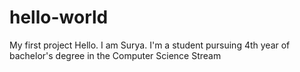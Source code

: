 # hello-world
My first project 
Hello. I am Surya. I'm a student pursuing 4th year of bachelor's degree in the Computer Science Stream
